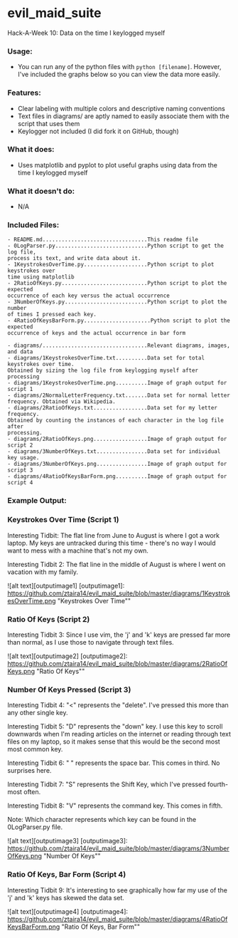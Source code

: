 # evil_maid_suite
Hack-A-Week 10: Data on the time I keylogged myself

### Usage:
- You can run any of the python files with `python [filename]`. However,
I've included the graphs below so you can view the data more easily.

### Features:
- Clear labeling with multiple colors and descriptive naming conventions
- Text files in diagrams/ are aptly named to easily associate them with the
script that uses them
- Keylogger not included (I did fork it on GitHub, though)

### What it does:
- Uses matplotlib and pyplot to plot useful graphs using data from the time I
keylogged myself

### What it doesn't do:
- N/A

### Included Files:
```
- README.md.................................This readme file
- 0LogParser.py.............................Python script to get the log file,
process its text, and write data about it.
- 1KeystrokesOverTime.py....................Python script to plot keystrokes over
time using matplotlib
- 2RatioOfKeys.py...........................Python script to plot the expected
occurrence of each key versus the actual occurrence
- 3NumberOfKeys.py..........................Python script to plot the number
of times I pressed each key.
- 4RatioOfKeysBarForm.py.....................Python script to plot the expected
occurrence of keys and the actual occurrence in bar form

- diagrams/.................................Relevant diagrams, images, and data
- diagrams/1KeystrokesOverTime.txt..........Data set for total keystrokes over time.
Obtained by sizing the log file from keylogging myself after processing
- diagrams/1KeystrokesOverTime.png..........Image of graph output for script 1
- diagrams/2NormalLetterFrequency.txt.......Data set for normal letter
frequency. Obtained via Wikipedia.
- diagrams/2RatioOfKeys.txt.................Data set for my letter frequency.
Obtained by counting the instances of each character in the log file after
processing.
- diagrams/2RatioOfKeys.png.................Image of graph output for script 2
- diagrams/3NumberOfKeys.txt................Data set for individual key usage.
- diagrams/3NumberOfKeys.png................Image of graph output for script 3
- diagrams/4RatioOfKeysBarForm.png..........Image of graph output for script 4
```
### Example Output:

### Keystrokes Over Time (Script 1)

Interesting Tidbit: The flat line from June to August is where I got a work
laptop. My keys are untracked during this time - there's no way I would want
to mess with a machine that's not my own.

Interesting Tidbit 2: The flat line in the middle of August is where I went on
vacation with my family.

![alt text][outputimage1]
[outputimage1]: https://github.com/ztaira14/evil_maid_suite/blob/master/diagrams/1KeystrokesOverTime.png "Keystrokes Over Time""

### Ratio Of Keys (Script 2)

Interesting Tidbit 3: Since I use vim, the 'j' and 'k' keys are pressed far
more than normal, as I use those to navigate through text files.

![alt text][outputimage2]
[outputimage2]: https://github.com/ztaira14/evil_maid_suite/blob/master/diagrams/2RatioOfKeys.png "Ratio Of Keys""

### Number Of Keys Pressed (Script 3)

Interesting Tidbit 4: "<" represents the "delete". I've pressed this more than
any other single key.

Interesting Tidbit 5: "D" represents the "down" key.  I use this key to scroll
downwards when I'm reading articles on the internet or reading through text
files on my laptop, so it makes sense that this would be the second most
most common key.

Interesting Tidbit 6: " " represents the space bar. This comes in third. No
surprises here.

Interesting Tidbit 7: "S" represents the Shift Key, which I've pressed fourth-
most often.

Interesting Tidbit 8: "V" represents the command key. This comes in fifth.

Note: Which character represents which key can be found in the 0LogParser.py
file.

![alt text][outputimage3]
[outputimage3]: https://github.com/ztaira14/evil_maid_suite/blob/master/diagrams/3NumberOfKeys.png "Number Of Keys""

### Ratio Of Keys, Bar Form (Script 4)

Interesting Tidbit 9: It's interesting to see graphically how far my use of
the 'j' and 'k' keys has skewed the data set.

![alt text][outputimage4]
[outputimage4]: https://github.com/ztaira14/evil_maid_suite/blob/master/diagrams/4RatioOfKeysBarForm.png "Ratio Of Keys, Bar Form""
